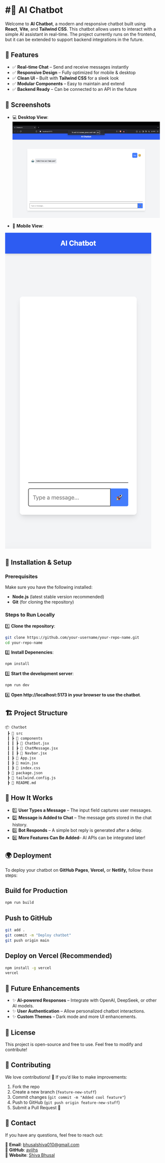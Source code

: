 # #🚀 AI Chatbot

Welcome to **AI Chatbot**, a modern and responsive chatbot built using **React**, **Vite**, and **Tailwind CSS**. This chatbot allows users to interact with a simple AI assistant in real-time. The project currently runs on the frontend, but it can be extended to support backend integrations in the future.

## 🌟 Features

- ✅ **Real-time Chat** – Send and receive messages instantly
- ✅ **Responsive Design** – Fully optimized for mobile & desktop
- ✅ **Clean UI** – Built with **Tailwind CSS** for a sleek look
- ✅ **Modular Components** – Easy to maintain and extend
- ✅ **Backend Ready** – Can be connected to an API in the future

## 📸 Screenshots
- 💻 **Desktop View**:
![For Desktop](src/assets/imgs/Desktopview.png)


- 📱 **Mobile View**:

  
![For Mobile](src/assets/imgs/Mobileview.png)

## 🚀 Installation & Setup

### Prerequisites

Make sure you have the following installed:

- **Node.js** (latest stable version recommended)
- **Git** (for cloning the repository)

### Steps to Run Locally

1️⃣ **Clone the repository**:

```bash
git clone https://github.com/your-username/your-repo-name.git
cd your-repo-name
```
2️⃣ **Install Depenencies**:
```bash
npm install
```
3️⃣ **Start the development server**:
```bash
npm run dev
```
4️⃣ **Open http://localhost:5173 in your browser to use the chatbot**.

## 🏗️ Project Structure
```plaintext
📦 Chatbot  
 ┣ 📂 src  
 ┃ ┣ 📂 components  
 ┃ ┃ ┣ 📜 Chatbot.jsx  
 ┃ ┃ ┣ 📜 ChatMessage.jsx  
 ┃ ┃ ┣ 📜 Navbar.jsx  
 ┃ ┣ 📜 App.jsx  
 ┃ ┣ 📜 main.jsx  
 ┃ ┣ 📜 index.css  
 ┣ 📜 package.json  
 ┣ 📜 tailwind.config.js  
 ┣ 📜 README.md
 ```

 ## 🎨 How It Works

 - 1️⃣ **User Types a Message** – The input field captures user messages.
 - 2️⃣ **Message is Added to Chat** – The message gets stored in the chat history.
 - 3️⃣ **Bot Responds** – A simple bot reply is generated after a delay.
 - 4️⃣ **More Features Can Be Added**– AI APIs can be integrated later!
 
 ## 🌍 Deployment

 To deploy your chatbot on **GitHub Pages**, **Vercel,** or **Netlify,** follow these steps:

 ## Build for Production
 
 ```bash
 npm run build
 ```

 ## Push to GitHub
 ```bash
 git add .
 git commit -m "Deploy chatbot"
 git push origin main
 ```

 ## Deploy on Vercel (Recommended)
 ```bash
 npm install -g vercel
vercel
```

## 🔮 Future Enhancements

-	✨ **AI-powered Responses** – Integrate with OpenAI, DeepSeek, or other AI models.
-	✨ **User Authentication** – Allow personalized chatbot interactions.
-	✨ **Custom Themes** – Dark mode and more UI enhancements.

## 📜 License

This project is open-source and free to use. Feel free to modify and contribute!

## 🤝 Contributing

We love contributions! 🚀 If you’d like to make improvements:

 1. Fork the repo
 2. Create a new branch (`feature-new-stuff`)
 3. Commit changes (`git commit -m "Added cool feature"`)
 4. Push to GitHub (`git push origin feature-new-stuff`)
 5. Submit a Pull Request 🎉


## 💬 Contact

If you have any questions, feel free to reach out:

📧 **Email**: bhusalshiva010@gmail.com  
🐙 **GitHub**: [aviihs](https://github.com/aviihs)  
🚀 **Website**: [Shiva Bhusal](http://bhusalshiva.com.np)
